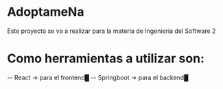 # AdoptameNa
Este proyecto se va a realizar para la materia de Ingenieria del Software 2

# Como herramientas a utilizar son:
-- React -> para el frontend█
-- Springboot -> para el backend█

